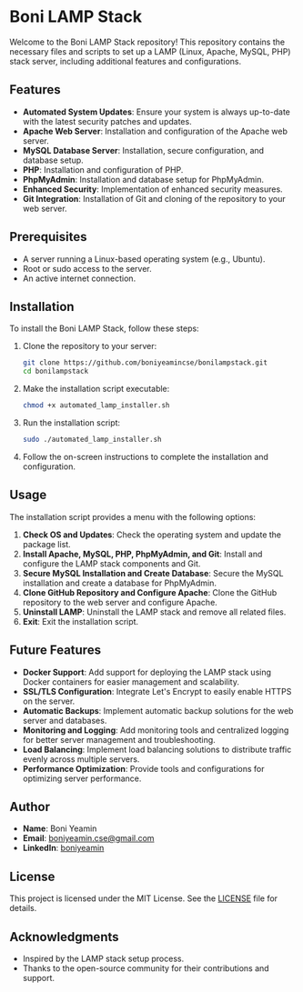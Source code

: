 # Boni LAMP Stack

Welcome to the Boni LAMP Stack repository! This repository contains the necessary files and scripts to set up a LAMP (Linux, Apache, MySQL, PHP) stack server, including additional features and configurations.

## Features

- **Automated System Updates**: Ensure your system is always up-to-date with the latest security patches and updates.
- **Apache Web Server**: Installation and configuration of the Apache web server.
- **MySQL Database Server**: Installation, secure configuration, and database setup.
- **PHP**: Installation and configuration of PHP.
- **PhpMyAdmin**: Installation and database setup for PhpMyAdmin.
- **Enhanced Security**: Implementation of enhanced security measures.
- **Git Integration**: Installation of Git and cloning of the repository to your web server.

## Prerequisites

- A server running a Linux-based operating system (e.g., Ubuntu).
- Root or sudo access to the server.
- An active internet connection.

## Installation

To install the Boni LAMP Stack, follow these steps:

1. Clone the repository to your server:
    ```bash
    git clone https://github.com/boniyeamincse/bonilampstack.git
    cd bonilampstack
    ```

2. Make the installation script executable:
    ```bash
    chmod +x automated_lamp_installer.sh
    ```

3. Run the installation script:
    ```bash
    sudo ./automated_lamp_installer.sh
    ```

4. Follow the on-screen instructions to complete the installation and configuration.

## Usage

The installation script provides a menu with the following options:

1. **Check OS and Updates**: Check the operating system and update the package list.
2. **Install Apache, MySQL, PHP, PhpMyAdmin, and Git**: Install and configure the LAMP stack components and Git.
3. **Secure MySQL Installation and Create Database**: Secure the MySQL installation and create a database for PhpMyAdmin.
4. **Clone GitHub Repository and Configure Apache**: Clone the GitHub repository to the web server and configure Apache.
5. **Uninstall LAMP**: Uninstall the LAMP stack and remove all related files.
6. **Exit**: Exit the installation script.

## Future Features

- **Docker Support**: Add support for deploying the LAMP stack using Docker containers for easier management and scalability.
- **SSL/TLS Configuration**: Integrate Let's Encrypt to easily enable HTTPS on the server.
- **Automatic Backups**: Implement automatic backup solutions for the web server and databases.
- **Monitoring and Logging**: Add monitoring tools and centralized logging for better server management and troubleshooting.
- **Load Balancing**: Implement load balancing solutions to distribute traffic evenly across multiple servers.
- **Performance Optimization**: Provide tools and configurations for optimizing server performance.

## Author

- **Name**: Boni Yeamin
- **Email**: boniyeamin.cse@gmail.com
- **LinkedIn**: [boniyeamin](https://www.linkedin.com/in/boniyeamin)

## License

This project is licensed under the MIT License. See the [LICENSE](LICENSE) file for details.

## Acknowledgments

- Inspired by the LAMP stack setup process.
- Thanks to the open-source community for their contributions and support.
